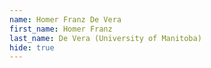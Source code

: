 ```yaml
--- 
name: Homer Franz De Vera  
first_name: Homer Franz 
last_name: De Vera (University of Manitoba) 
hide: true 
--- 
```

 
 